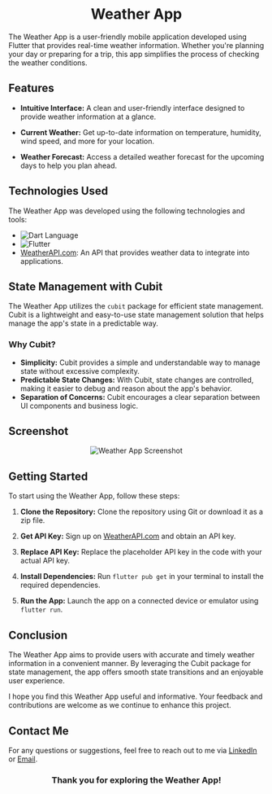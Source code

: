 <h1 align="center">Weather App</h1>
The Weather App is a user-friendly mobile application developed using Flutter that provides real-time weather information. Whether you're planning your day or preparing for a trip, this app simplifies the process of checking the weather conditions.

## Features

- **Intuitive Interface:** A clean and user-friendly interface designed to provide weather information at a glance.

- **Current Weather:** Get up-to-date information on temperature, humidity, wind speed, and more for your location.

- **Weather Forecast:** Access a detailed weather forecast for the upcoming days to help you plan ahead.

## Technologies Used

The Weather App was developed using the following technologies and tools:

- ![Dart Language](https://img.shields.io/badge/Dart-0175C2?style=for-the-badge&logo=dart&logoColor=white)
- ![Flutter](https://img.shields.io/badge/Flutter-02569B?style=for-the-badge&logo=flutter&logoColor=white)
- [WeatherAPI.com](https://www.weatherapi.com): An API that provides weather data to integrate into applications.

## State Management with Cubit

The Weather App utilizes the `cubit` package for efficient state management. Cubit is a lightweight and easy-to-use state management solution that helps manage the app's state in a predictable way.

### Why Cubit?

- **Simplicity:** Cubit provides a simple and understandable way to manage state without excessive complexity.
- **Predictable State Changes:** With Cubit, state changes are controlled, making it easier to debug and reason about the app's behavior.
- **Separation of Concerns:** Cubit encourages a clear separation between UI components and business logic.

## Screenshot

<div align="center">
  <img src="https://path-to-your-screenshot.png" alt="Weather App Screenshot">
</div>

## Getting Started

To start using the Weather App, follow these steps:

1. **Clone the Repository:** Clone the repository using Git or download it as a zip file.

2. **Get API Key:** Sign up on [WeatherAPI.com](https://www.weatherapi.com) and obtain an API key.

3. **Replace API Key:** Replace the placeholder API key in the code with your actual API key.

4. **Install Dependencies:** Run `flutter pub get` in your terminal to install the required dependencies.

5. **Run the App:** Launch the app on a connected device or emulator using `flutter run`.

## Conclusion

The Weather App aims to provide users with accurate and timely weather information in a convenient manner. By leveraging the Cubit package for state management, the app offers smooth state transitions and an enjoyable user experience.

I hope you find this Weather App useful and informative. Your feedback and contributions are welcome as we continue to enhance this project.

## Contact Me

For any questions or suggestions, feel free to reach out to me via [LinkedIn](https://www.linkedin.com/in/your-name/) or [Email](mailto:your.email@example.com).

<h3 align="center">Thank you for exploring the Weather App!</h3>
